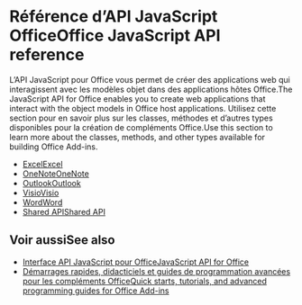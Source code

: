 # <a name="office-javascript-api-reference"></a><span data-ttu-id="86e12-101">Référence d’API JavaScript Office</span><span class="sxs-lookup"><span data-stu-id="86e12-101">Office JavaScript API reference</span></span>

<span data-ttu-id="86e12-102">L’API JavaScript pour Office vous permet de créer des applications web qui interagissent avec les modèles objet dans des applications hôtes Office.</span><span class="sxs-lookup"><span data-stu-id="86e12-102">The JavaScript API for Office enables you to create web applications that interact with the object models in Office host applications.</span></span> <span data-ttu-id="86e12-103">Utilisez cette section pour en savoir plus sur les classes, méthodes et d’autres types disponibles pour la création de compléments Office.</span><span class="sxs-lookup"><span data-stu-id="86e12-103">Use this section to learn more about the classes, methods, and other types available for building Office Add-ins.</span></span>

- [<span data-ttu-id="86e12-104">Excel</span><span class="sxs-lookup"><span data-stu-id="86e12-104">Excel</span></span>](https://docs.microsoft.com/javascript/api/excel?view=office-js)
- [<span data-ttu-id="86e12-105">OneNote</span><span class="sxs-lookup"><span data-stu-id="86e12-105">OneNote</span></span>](https://docs.microsoft.com/javascript/api/onenote?view=office-js)
- [<span data-ttu-id="86e12-106">Outlook</span><span class="sxs-lookup"><span data-stu-id="86e12-106">Outlook</span></span>](https://docs.microsoft.com/javascript/api/outlook?view=office-js)
- [<span data-ttu-id="86e12-107">Visio</span><span class="sxs-lookup"><span data-stu-id="86e12-107">Visio</span></span>](https://docs.microsoft.com/javascript/api/visio?view=office-js)
- [<span data-ttu-id="86e12-108">Word</span><span class="sxs-lookup"><span data-stu-id="86e12-108">Word</span></span>](https://docs.microsoft.com/javascript/api/word?view=office-js)
- [<span data-ttu-id="86e12-109">Shared API</span><span class="sxs-lookup"><span data-stu-id="86e12-109">Shared API</span></span>](https://docs.microsoft.com/javascript/api/office?view=office-js)

## <a name="see-also"></a><span data-ttu-id="86e12-110">Voir aussi</span><span class="sxs-lookup"><span data-stu-id="86e12-110">See also</span></span>

- [<span data-ttu-id="86e12-111">Interface API JavaScript pour Office</span><span class="sxs-lookup"><span data-stu-id="86e12-111">JavaScript API for Office</span></span>](https://docs.microsoft.com/office/dev/add-ins/reference/javascript-api-for-office?view=office-js)
- [<span data-ttu-id="86e12-112">Démarrages rapides, didacticiels et guides de programmation avancées pour les compléments Office</span><span class="sxs-lookup"><span data-stu-id="86e12-112">Quick starts, tutorials, and advanced programming guides for Office Add-ins</span></span>](https://docs.microsoft.com/office/dev/add-ins/overview/office-add-ins?view=office-js)
